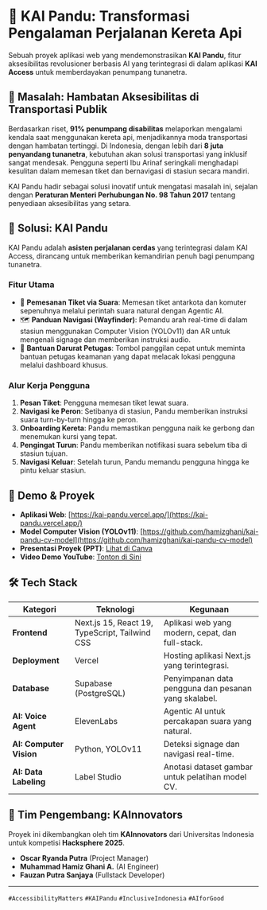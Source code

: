 # 🚄 KAI Pandu: Transformasi Pengalaman Perjalanan Kereta Api

Sebuah proyek aplikasi web yang mendemonstrasikan **KAI Pandu**, fitur aksesibilitas revolusioner berbasis AI yang terintegrasi di dalam aplikasi **KAI Access** untuk memberdayakan penumpang tunanetra.

## 🎯 Masalah: Hambatan Aksesibilitas di Transportasi Publik

Berdasarkan riset, **91% penumpang disabilitas** melaporkan mengalami kendala saat menggunakan kereta api, menjadikannya moda transportasi dengan hambatan tertinggi. Di Indonesia, dengan lebih dari **8 juta penyandang tunanetra**, kebutuhan akan solusi transportasi yang inklusif sangat mendesak. Pengguna seperti Ibu Arinaf seringkali menghadapi kesulitan dalam memesan tiket dan bernavigasi di stasiun secara mandiri.

KAI Pandu hadir sebagai solusi inovatif untuk mengatasi masalah ini, sejalan dengan **Peraturan Menteri Perhubungan No. 98 Tahun 2017** tentang penyediaan aksesibilitas yang setara.

## 🌟 Solusi: KAI Pandu

KAI Pandu adalah **asisten perjalanan cerdas** yang terintegrasi dalam KAI Access, dirancang untuk memberikan kemandirian penuh bagi penumpang tunanetra.

### Fitur Utama

- 🎤 **Pemesanan Tiket via Suara**: Memesan tiket antarkota dan komuter sepenuhnya melalui perintah suara natural dengan Agentic AI.
- 🗺️ **Panduan Navigasi (Wayfinder)**: Pemandu arah real-time di dalam stasiun menggunakan Computer Vision (YOLOv11) dan AR untuk mengenali signage dan memberikan instruksi audio.
- 🚨 **Bantuan Darurat Petugas**: Tombol panggilan cepat untuk meminta bantuan petugas keamanan yang dapat melacak lokasi pengguna melalui dashboard khusus.

### Alur Kerja Pengguna

1. **Pesan Tiket**: Pengguna memesan tiket lewat suara.
2. **Navigasi ke Peron**: Setibanya di stasiun, Pandu memberikan instruksi suara turn-by-turn hingga ke peron.
3. **Onboarding Kereta**: Pandu memastikan pengguna naik ke gerbong dan menemukan kursi yang tepat.
4. **Pengingat Turun**: Pandu memberikan notifikasi suara sebelum tiba di stasiun tujuan.
5. **Navigasi Keluar**: Setelah turun, Pandu memandu pengguna hingga ke pintu keluar stasiun.

## 🚀 Demo & Proyek

- **Aplikasi Web**: [https://kai-pandu.vercel.app/](https://kai-pandu.vercel.app/)
- **Model Computer Vision (YOLOv11)**: [https://github.com/hamizghani/kai-pandu-cv-model](https://github.com/hamizghani/kai-pandu-cv-model)
- **Presentasi Proyek (PPT)**: [Lihat di Canva](https://www.canva.com/design/DAG0zfBzbKs/ddh6hpirqO3jUb7ydZd2QQ/view?utm_content=DAG0zfBzbKs&utm_campaign=designshare&utm_medium=link2&utm_source=uniquelinks&utlId=hd281f8ec0c)
- **Video Demo YouTube**: [Tonton di Sini](https://youtu.be/tuvXFHmMZaI)

## 🛠️ Tech Stack

| Kategori | Teknologi | Kegunaan |
|----------|-----------|----------|
| **Frontend** | Next.js 15, React 19, TypeScript, Tailwind CSS | Aplikasi web yang modern, cepat, dan full-stack. |
| **Deployment** | Vercel | Hosting aplikasi Next.js yang terintegrasi. |
| **Database** | Supabase (PostgreSQL) | Penyimpanan data pengguna dan pesanan yang skalabel. |
| **AI: Voice Agent** | ElevenLabs | Agentic AI untuk percakapan suara yang natural. |
| **AI: Computer Vision** | Python, YOLOv11 | Deteksi signage dan navigasi real-time. |
| **AI: Data Labeling** | Label Studio | Anotasi dataset gambar untuk pelatihan model CV. |

## 🤝 Tim Pengembang: KAInnovators

Proyek ini dikembangkan oleh tim **KAInnovators** dari Universitas Indonesia untuk kompetisi **Hacksphere 2025**.

- **Oscar Ryanda Putra** (Project Manager)
- **Muhammad Hamiz Ghani A.** (AI Engineer)
- **Fauzan Putra Sanjaya** (Fullstack Developer)

---

`#AccessibilityMatters` `#KAIPandu` `#InclusiveIndonesia` `#AIforGood`

